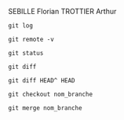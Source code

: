 SEBILLE Florian
TROTTIER Arthur

`git log`

`git remote -v`

`git status`

`git diff`

`git diff HEAD^ HEAD`

`git checkout nom_branche`

`git merge nom_branche`
